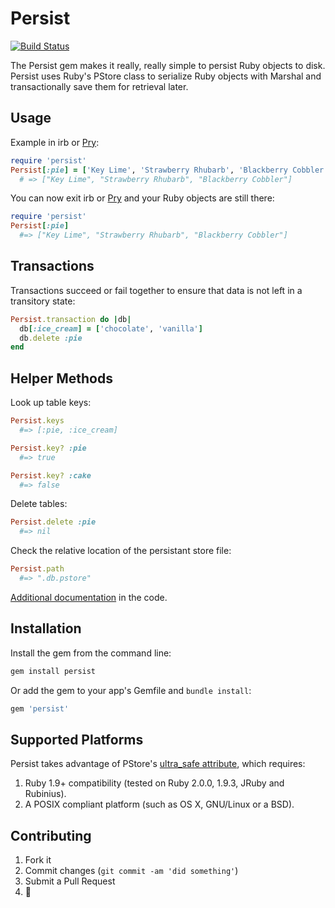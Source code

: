 # Persist
[![Build Status](https://travis-ci.org/havenwood/persist.png?branch=master)](https://travis-ci.org/havenwood/persist)

The Persist gem makes it really, really simple to persist Ruby objects to disk. Persist uses Ruby's PStore class to serialize Ruby objects with Marshal and transactionally save them for retrieval later.

## Usage
Example in irb or [Pry](http://pryrepl.org):
```ruby
require 'persist'
Persist[:pie] = ['Key Lime', 'Strawberry Rhubarb', 'Blackberry Cobbler']
  # => ["Key Lime", "Strawberry Rhubarb", "Blackberry Cobbler"]
```

You can now exit irb or [Pry](http://pryrepl.org) and your Ruby objects are still there:
```ruby
require 'persist'
Persist[:pie]
  #=> ["Key Lime", "Strawberry Rhubarb", "Blackberry Cobbler"]
```

## Transactions
Transactions succeed or fail together to ensure that data is not left in a transitory state:
```ruby
Persist.transaction do |db|
  db[:ice_cream] = ['chocolate', 'vanilla']
  db.delete :pie
end
```

## Helper Methods
Look up table keys:
```ruby
Persist.keys
  #=> [:pie, :ice_cream]

Persist.key? :pie
  #=> true

Persist.key? :cake
  #=> false
```

Delete tables:
```ruby
Persist.delete :pie
  #=> nil
```

Check the relative location of the persistant store file:
```ruby
Persist.path
  #=> ".db.pstore"
```

[Additional documentation](https://github.com/Havenwood/persist/blob/master/lib/persist/persist.rb) in the code.

## Installation
Install the gem from the command line:
```bash
gem install persist
```

Or add the gem to your app's Gemfile and `bundle install`:
```ruby
gem 'persist'
```

## Supported Platforms

Persist takes advantage of PStore's [ultra_safe attribute](http://ruby-doc.org/stdlib-2.0/libdoc/pstore/rdoc/PStore.html#ultra_safe-attribute-method), which requires:

1. Ruby 1.9+ compatibility (tested on Ruby 2.0.0, 1.9.3, JRuby and Rubinius).
2. A POSIX compliant platform (such as OS X, GNU/Linux or a BSD).

## Contributing

1. Fork it
2. Commit changes (`git commit -am 'did something'`)
3. Submit a Pull Request
4. :cake:
